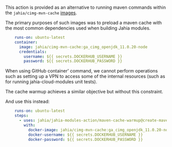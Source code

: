 This action is provided as an alternative to running maven commands within the `jahia/cimg-mvn-cache` [images](https://github.com/Jahia/cimg-mvn-cache).

The primary purposes of such images was to preload a maven cache with the most common dependencies used when building Jahia modules.

```yaml
    runs-on: ubuntu-latest 
    container:
      image: jahia/cimg-mvn-cache:ga_cimg_openjdk_11.0.20-node
      credentials:
        username: ${{ secrets.DOCKERHUB_USERNAME }}
        password: ${{ secrets.DOCKERHUB_PASSWORD }}
```

When using GitHub container' command, we cannot perform operations such as setting up a VPN to access some of the internal resources (such as for running jahia-cloud-modules unit tests).

The cache warmup achieves a similar objective but without this constraint.

And use this instead:
```yaml
    runs-on: ubuntu-latest   
    steps:
      - uses: jahia/jahia-modules-action/maven-cache-warmup@create-maven-cache-warmup
        with:
          docker-image: jahia/cimg-mvn-cache:ga_cimg_openjdk_11.0.20-node
          docker-username: ${{ secrets.DOCKERHUB_USERNAME }}
          docker-password: ${{ secrets.DOCKERHUB_PASSWORD }}
```

